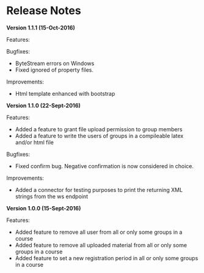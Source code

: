 Release Notes
=============

**Version 1.1.1 (15-Oct-2016)**

Features:

Bugfixes:
* ByteStream errors on Windows
* Fixed ignored of property files.

Improvements:
* Html template enhanced with bootstrap

**Version 1.1.0 (22-Sept-2016)**

Features:
* Added a feature to grant file upload permission to group members
* Added a feature to write the users of groups in a compileable latex and/or html file 

Bugfixes:
* Fixed confirm bug. Negative confirmation is now considered in choice. 

Improvements:
* Added a connector for testing purposes to print the returning XML strings from the ws endpoint


**Version 1.0.0 (15-Sept-2016)**

Features:
* Added feature to remove all user from all or only some groups in a course
* Added feature to remove all uploaded material from all or only some groups in a course
* Added feature to set a new registration period in all or only some groups in a course